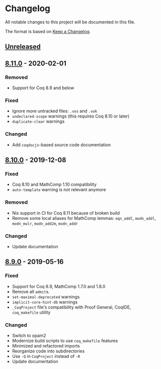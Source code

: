 # Changelog
All notable changes to this project will be documented in this file.

The format is based on [Keep a Changelog](https://keepachangelog.com/en/1.0.0/).

## [Unreleased]

## [8.11.0] - 2020-02-01
### Removed
- Support for Coq 8.9 and below

### Fixed
- Ignore more untracked files: `.vos` and `.vok`
- `undeclared-scope` warnings (this requires Coq 8.10 or later)
- `duplicate-clear` warnings

### Changed
- Add `coqdocjs`-based source code documentation

## [8.10.0] - 2019-12-08
### Fixed
- Coq 8.10 and MathComp 1.10 compatibility
- `auto-template` warning is not relevant anymore

### Removed
- Nix support in CI for Coq 8.11 because of broken build
- Remove some local aliases for MathComp lemmas: `eqn_addl`, `modn_addl`, `modn_mulr`, `modn_add2m`, `modn_addr`

### Changed
- Update documentation

## [8.9.0] - 2019-05-16
### Fixed
- Support for Coq 8.9, MathComp 1.7.0 and 1.8.0
- Remove all `admit`s.
- `set-maximal-deprecated` warnings
- `implicit-core-hint-db` warnings
- `_CoqProject` file's compatibility with Proof General, CoqIDE, `coq_makefile` utility

### Changed
- Switch to opam2
- Modernize build scripts to use `coq_makefile` features
- Minimized and refactored imports
- Reorganize code into subdirectories
- Use `-Q` in `CoqProject` instead of `-R`
- Update documentation

[Unreleased]: https://github.com/coq-community/lemma-overloading/compare/v8.11.0...master
[8.11.0]: https://github.com/coq-community/lemma-overloading/releases/tag/v8.11.0
[8.10.0]: https://github.com/coq-community/lemma-overloading/releases/tag/v8.10.0
[8.9.0]: https://github.com/coq-community/lemma-overloading/releases/tag/v8.9.0
